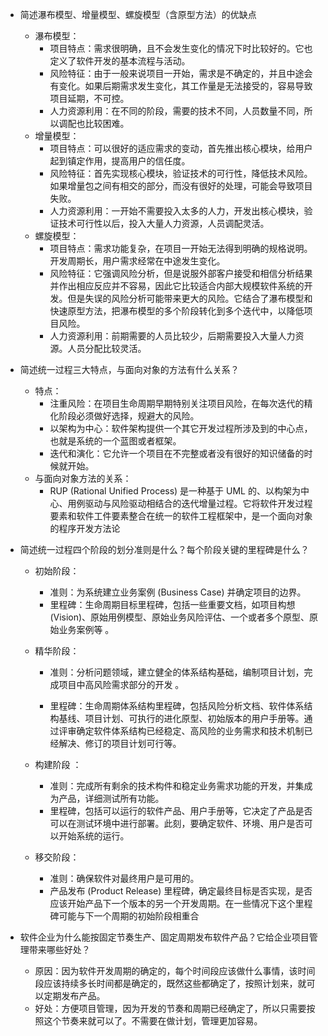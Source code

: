 
- 简述瀑布模型、增量模型、螺旋模型（含原型方法）的优缺点

  - 瀑布模型：
    - 项目特点：需求很明确，且不会发生变化的情况下时比较好的。它也定义了软件开发的基本流程与活动。
    - 风险特征：由于一般来说项目一开始，需求是不确定的，并且中途会有变化。如果后期需求发生变化，其工作量是无法接受的，容易导致项目延期，不可控。
    - 人力资源利用：在不同的阶段，需要的技术不同，人员数量不同，所以调配也比较困难。
  - 增量模型：
    - 项目特点：可以很好的适应需求的变动，首先推出核心模块，给用户起到镇定作用，提高用户的信任度。
    - 风险特征：首先实现核心模块，验证技术的可行性，降低技术风险。如果增量包之间有相交的部分，而没有很好的处理，可能会导致项目失败。
    - 人力资源利用：一开始不需要投入太多的人力，开发出核心模块，验证技术可行性以后，投入大量人力资源，人员调配灵活。
  - 螺旋模型：
    - 项目特点：需求功能复杂，在项目一开始无法得到明确的规格说明。开发周期长，用户需求经常在中途发生变化。
    - 风险特征：它强调风险分析，但是说服外部客户接受和相信分析结果并作出相应反应并不容易，因此它比较适合内部大规模软件系统的开发。但是失误的风险分析可能带来更大的风险。它结合了瀑布模型和快速原型方法，把瀑布模型的多个阶段转化到多个迭代中，以降低项目风险。
    - 人力资源利用：前期需要的人员比较少，后期需要投入大量人力资源。人员分配比较灵活。

- 简述统一过程三大特点，与面向对象的方法有什么关系？

  - 特点：
    - 注重风险：在项目生命周期早期特别关注项目风险，在每次迭代的精化阶段必须做好选择，规避大的风险。
    - 以架构为中心：软件架构提供一个其它开发过程所涉及到的中心点，也就是系统的一个蓝图或者框架。
    - 迭代和演化：它允许一个项目在不完整或者没有很好的知识储备的时候就开始。
  - 与面向对象方法的关系：
    - RUP (Rational Unified Process) 是一种基于 UML 的、以构架为中心、用例驱动与风险驱动相结合的迭代增量过程。它将软件开发过程要素和软件工件要素整合在统一的软件工程框架中，是一个面向对象的程序开发方法论 

- 简述统一过程四个阶段的划分准则是什么？每个阶段关键的里程碑是什么？

  - 初始阶段：

    - 准则：为系统建立业务案例 (Business Case) 并确定项目的边界。 
    - 里程碑：生命周期目标里程碑，包括一些重要文档，如项目构想 (Vision)、原始用例模型、原始业务风险评估、一个或者多个原型、原始业务案例等 。

  - 精华阶段：

    - 准则：分析问题领域，建立健全的体系结构基础，编制项目计划，完成项目中高风险需求部分的开发 。

    - 里程碑：生命周期体系结构里程碑，包括风险分析文档、软件体系结构基线、项目计划、可执行的进化原型、初始版本的用户手册等。通过评审确定软件体系结构已经稳定、高风险的业务需求和技术机制已经解决、修订的项目计划可行等。 

  - 构建阶段 ：

    - 准则：完成所有剩余的技术构件和稳定业务需求功能的开发，并集成为产品，详细测试所有功能。 
    - 里程碑，包括可以运行的软件产品、用户手册等，它决定了产品是否可以在测试环境中进行部署。此刻，要确定软件、环境、用户是否可以开始系统的运行。 

  - 移交阶段：

    - 准则：确保软件对最终用户是可用的。 
    - 产品发布 (Product Release) 里程碑，确定最终目标是否实现，是否应该开始产品下一个版本的另一个开发周期。在一些情况下这个里程碑可能与下一个周期的初始阶段相重合 

- 软件企业为什么能按固定节奏生产、固定周期发布软件产品？它给企业项目管理带来哪些好处？

  - 原因：因为软件开发周期的确定的，每个时间段应该做什么事情，该时间段应该持续多长时间都是确定的，既然这些都确定了，按照计划来，就可以定期发布产品。
  - 好处：方便项目管理，因为开发的节奏和周期已经确定了，所以只需要按照这个节奏来就可以了。不需要在做计划，管理更加容易。
